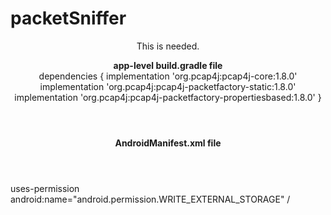 # packetSniffer


<header>

  <p> This is needed.
    <div><b>app-level build.gradle file</b>
    </div>
dependencies {
    implementation 'org.pcap4j:pcap4j-core:1.8.0'
    implementation 'org.pcap4j:pcap4j-packetfactory-static:1.8.0'
    implementation 'org.pcap4j:pcap4j-packetfactory-propertiesbased:1.8.0'
}

</p>
</header>

  
<div>
 <header><b>AndroidManifest.xml file</b></header> </div>
 <header1>
   <p>
<div>
uses-permission android:name="android.permission.WRITE_EXTERNAL_STORAGE" /
</div>
  </p>
</header1>

